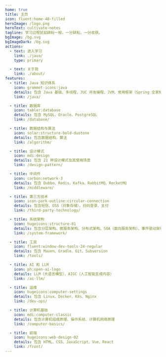 ```yaml
---
home: true
title: 主页
icon: fluent:home-48-filled
heroImage: /logo.png
heroText: cultivate-notes
tagline: 学习过程犹如耕耘一般，一分耕耘，一分收获。
bgImage: /bg.svg
bgImageDark: /bg.svg
actions:
  - text: 进入学习
    link: ./java/
    type: primary

  - text: 关于我
    link: ./about/
features:
  - title: Java 知识体系
    icon: grommet-icons:java
    details: 包含 Java 基础、多线程、JUC 并发编程、JVM、常用框架（Spring 全家桶、Spring Cloud Alibaba 及其相关组件、MyBatis、Hibernate 等）、微服务、分布式
    link: /java/

  - title: 数据库
    icon: tabler:database
    details: 包含 MySQL、Oracle、PostgreSQL
    link: /database/

  - title: 数据结构与算法
    icon: solar:structure-bold-duotone
    details: 包含数据结构、算法
    link: /algorithm/

  - title: 设计模式
    icon: mdi:design
    details: 包含 21 种设计模式及其使用场景
    link: /design-pattern/

  - title: 中间件
    icon: carbon:network-3
    details: 包含 Dubbo、Redis、Kafka、RabbitMQ、RocketMQ
    link: /middleware/

  - title: 第三方技术
    icon: icon-park-outline:circular-connection
    details: 包含短信、OSS（对象存储）、扫码登录、支付
    link: /third-party-technology/

  - title: 系统架构
    icon: hugeicons:structure-01
    details: 包含分层架构、微服务架构、分布式架构、SOA（面向服务架构）、事件驱动架构、DDD（领域驱动设计）
    link: /system-framework/

  - title: 工具
    icon: fluent:window-dev-tools-24-regular
    details: 包含 Maven、Gradle、Git、Subversion
    link: /tools/

  - title: AI 和 LLM
    icon: ph:open-ai-logo
    details: LLM（大语言模型）、AIGC（人工智能生成内容）
    link: /ai-llm/

  - title: 运维
    icon: hugeicons:computer-settings
    details: 包含 Linux、Docker、K8s、Nginx
    link: /dev-ops/

  - title: 计算机基础
    icon: mdi:computer-classic
    details: 包含计算机组成原理、操作系统、计算机网络原理
    link: /computer-basics/

  - title: 前端
    icon: hugeicons:web-design-02
    details: 包含 HTML、CSS、JavaScript、Vue、React
    link: /front/
---
```


